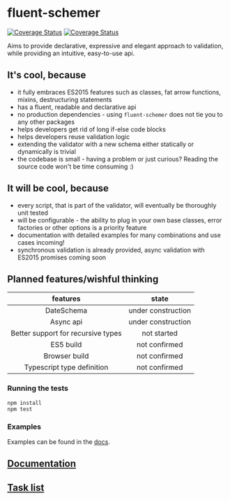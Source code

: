 # fluent-schemer

<a href='https://travis-ci.org/KonstantinSimeonov/fluent-schemer'><img src='https://travis-ci.org/KonstantinSimeonov/fluent-schemer.svg?branch=master' alt='Coverage Status' /></a> <a href='https://coveralls.io/github/KonstantinSimeonov/fluent-schemer'><img src='https://coveralls.io/repos/github/KonstantinSimeonov/fluent-schemer/badge.svg' alt='Coverage Status' /></a>


Aims to provide declarative, expressive and elegant approach to validation, while providing an intuitive, easy-to-use api.

## It's cool, because
- it fully embraces ES2015 features such as classes, fat arrow functions, mixins, destructuring statements
- has a fluent, readable and declarative api
- no production dependencies - using `fluent-schemer` does not tie you to any other packages
- helps developers get rid of long if-else code blocks
- helps developers reuse validation logic
- extending the validator with a new schema either statically or dynamically is trivial
- the codebase is small - having a problem or just curious? Reading the source code won't be time consuming :)

## It will be cool, because
- every script, that is part of the validator, will eventually be thoroughly unit tested
- will be configurable - the ability to plug in your own base classes, error factories or other options is a priority feature
- documentation with detailed examples for many combinations and use cases incoming!
- synchronous validation is already provided, async validation with ES2015 promises coming soon

## Planned features/wishful thinking

| features                           | state              |
|:----------------------------------:|:------------------:|
| DateSchema                         | under construction |
| Async api                          | under construction |
| Better support for recursive types | not started        |
| ES5 build                          | not confirmed      |
| Browser build                      | not confirmed      |
| Typescript type definition         | not confirmed      |

### Running the tests

```
npm install
npm test
```

### Examples

Examples can be found in the [docs](./docs).

## [Documentation](./docs)
## [Task list](./TODOS.md)